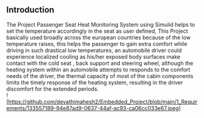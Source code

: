 ## Introduction
The Project Passenger Seat Heat Monitoring System using Simulid helps to set the temperature accordingly in the seat as user defined, This Project basically used broadly across the european countries because of the low temperature raises, this helps the passenger to gain extra comfort while driving in such drastical low temperatures, an automobile driver could experience localized cooling as his/her exposed body surfaces make contact with  the cold seat , back support and steering wheel, although the heating system within an automobile attempts to responds to the comfort needs of the driver, the thermal capacity of most of the cabin components limits the timely response of the heating system, resulting in the driver discomfort for the extended periods.  
![https://github.com/devathimahesh2/Embedded_Project/blob/main/1_Requirements/133557189-94e87ad9-0637-44af-ac93-ca06cc033e67.jpeg]